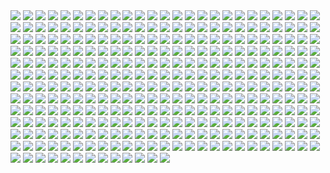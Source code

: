 
<img src='Picture-Directory/01 - M6I1Q95.jpg'>
<img src='Picture-Directory/01 - MmbqRrT.jpg'>
<img src='Picture-Directory/01 - O8876hB.jpg'>
<img src='Picture-Directory/01 - OuSizUw.jpg'>
<img src='Picture-Directory/02 - CQG5FKx.jpg'>
<img src='Picture-Directory/02 - G4xUAWx.jpg'>
<img src='Picture-Directory/02 - dqfOSJD.jpg'>
<img src='Picture-Directory/02 - rHm6wWD.jpg'>
<img src='Picture-Directory/03 - JTjy2Of.jpg'>
<img src='Picture-Directory/03 - cWinFdO.jpg'>
<img src='Picture-Directory/03 - glS1UUq.jpg'>
<img src='Picture-Directory/03 - sFnCpS1.jpg'>
<img src='Picture-Directory/04 - DEPvTPZ.jpg'>
<img src='Picture-Directory/04 - gNLvKfg.jpg'>
<img src='Picture-Directory/04 - m2syxyy.jpg'>
<img src='Picture-Directory/04 - vKIn6Y3.jpg'>
<img src='Picture-Directory/05 - 4uqCBu9.jpg'>
<img src='Picture-Directory/05 - dbQGQ0L.jpg'>
<img src='Picture-Directory/05 - n0Xm4lg.jpg'>
<img src='Picture-Directory/06 - PEwsHFr.jpg'>
<img src='Picture-Directory/06 - WfZV0QW.jpg'>
<img src='Picture-Directory/07 - FYvOt6J.jpg'>
<img src='Picture-Directory/07 - NRJgAIo.jpg'>
<img src='Picture-Directory/07 - UtEQQdy.jpg'>
<img src='Picture-Directory/07 - wdIlgiT.jpg'>
<img src='Picture-Directory/08 - C0EVsYp.jpg'>
<img src='Picture-Directory/08 - FmlM7Fj.jpg'>
<img src='Picture-Directory/08 - MRSwNfi.jpg'>
<img src='Picture-Directory/08 - YR1TeT4.jpg'>
<img src='Picture-Directory/09 - 0qLxdbp.jpg'>
<img src='Picture-Directory/09 - P31lorx.jpg'>
<img src='Picture-Directory/09 - QyH8PDy.jpg'>
<img src='Picture-Directory/09 - ncXoqup.jpg'>
<img src='Picture-Directory/1 - The Phantom Menace.jpg'>
<img src='Picture-Directory/10 - 6fKpkXB.jpg'>
<img src='Picture-Directory/10 - 6nOEYTR.jpg'>
<img src='Picture-Directory/10 - rN3KVr7.jpg'>
<img src='Picture-Directory/11 - ACCMVG6.jpg'>
<img src='Picture-Directory/11 - IPvlegE.jpg'>
<img src='Picture-Directory/11 - LkLgpha.jpg'>
<img src='Picture-Directory/11 - pXSe9Xa.jpg'>
<img src='Picture-Directory/12 - K7XIsri.jpg'>
<img src='Picture-Directory/12 - dyFjAeV.jpg'>
<img src='Picture-Directory/12 - iUGFHJr.jpg'>
<img src='Picture-Directory/13 - 00ETUwD.jpg'>
<img src='Picture-Directory/13 - GdwwIo2.jpg'>
<img src='Picture-Directory/13 - NuM1CVA.jpg'>
<img src='Picture-Directory/13 - XqmV1MJ.jpg'>
<img src='Picture-Directory/14 - MqGwl19.jpg'>
<img src='Picture-Directory/14 - VyZJPE8.jpg'>
<img src='Picture-Directory/14 - fbXU43D.jpg'>
<img src='Picture-Directory/14 - k8kRTdE.jpg'>
<img src='Picture-Directory/15 - GmN0Cq4.jpg'>
<img src='Picture-Directory/15 - M9BmBeh.jpg'>
<img src='Picture-Directory/15 - UTcsNQO.jpg'>
<img src='Picture-Directory/15 - qeOec8I.jpg'>
<img src='Picture-Directory/16 - OoTEqcB.jpg'>
<img src='Picture-Directory/16 - e8I351w.jpg'>
<img src='Picture-Directory/16 - wx6hNBR.jpg'>
<img src='Picture-Directory/17 - 1iTMzyJ.jpg'>
<img src='Picture-Directory/17 - VEbsVce.jpg'>
<img src='Picture-Directory/18 - 1PbaG5n.jpg'>
<img src='Picture-Directory/18 - 7HVSQuN.jpg'>
<img src='Picture-Directory/18 - P7ULTkU.jpg'>
<img src='Picture-Directory/18 - UvGUfOr.jpg'>
<img src='Picture-Directory/19 - FdBvduy.jpg'>
<img src='Picture-Directory/19 - OIftxOQ.jpg'>
<img src='Picture-Directory/19 - UhlFYSE.jpg'>
<img src='Picture-Directory/19 - mQyOhp5.jpg'>
<img src='Picture-Directory/1seHTdr.jpg'>
<img src='Picture-Directory/2 - Attack of the Clones.jpg'>
<img src='Picture-Directory/20 - SQ60M8u.jpg'>
<img src='Picture-Directory/20 - YcfwNBV.jpg'>
<img src='Picture-Directory/20 - pRESzRv.jpg'>
<img src='Picture-Directory/20 - v4n7jeB.jpg'>
<img src='Picture-Directory/21 - iMxtvf3.jpg'>
<img src='Picture-Directory/21 - u2rSYo2.jpg'>
<img src='Picture-Directory/21 - vqpeClQ.jpg'>
<img src='Picture-Directory/22 - LGIdNZq.jpg'>
<img src='Picture-Directory/22 - lzDIgxy.jpg'>
<img src='Picture-Directory/22 - tCj8uhf.jpg'>
<img src='Picture-Directory/22 - uv2TuK0.jpg'>
<img src='Picture-Directory/23 - FDuhex0.jpg'>
<img src='Picture-Directory/23 - U4U1AbT.jpg'>
<img src='Picture-Directory/23 - ckcK4Tj.jpg'>
<img src='Picture-Directory/24 - tcD9kwI.jpg'>
<img src='Picture-Directory/24 - ut90LX5.jpg'>
<img src='Picture-Directory/25 - pH9Q41q.jpg'>
<img src='Picture-Directory/25 - tUQ4xPX.jpg'>
<img src='Picture-Directory/26 - rtQB4zT.jpg'>
<img src='Picture-Directory/26 - v3cZNQf.jpg'>
<img src='Picture-Directory/27 - IOUqD50.jpg'>
<img src='Picture-Directory/27 - V9frQxh.jpg'>
<img src='Picture-Directory/27 - p2oiSom.jpg'>
<img src='Picture-Directory/28 - 9i2xpUo.jpg'>
<img src='Picture-Directory/28 - EzmJdkK.jpg'>
<img src='Picture-Directory/29 - UVdF8nt.jpg'>
<img src='Picture-Directory/29 - cArPB8X.jpg'>
<img src='Picture-Directory/29 - fmq9bBJ.jpg'>
<img src='Picture-Directory/29 - qPvfQ3a.jpg'>
<img src='Picture-Directory/2McHDAo.jpg'>
<img src='Picture-Directory/3 - Revenge of the Sith.jpg'>
<img src='Picture-Directory/30 - 2R9xUd0.jpg'>
<img src='Picture-Directory/30 - HmpoIgw.jpg'>
<img src='Picture-Directory/30 - TTGIcoM.jpg'>
<img src='Picture-Directory/30 - Xui6IK9.jpg'>
<img src='Picture-Directory/31 - F7LzS1K.jpg'>
<img src='Picture-Directory/31 - wuasgk5.jpg'>
<img src='Picture-Directory/31 - yOXR9Sc.jpg'>
<img src='Picture-Directory/32 - 3rEyp81.jpg'>
<img src='Picture-Directory/32 - 84y8hda.jpg'>
<img src='Picture-Directory/32 - RsoqZar.jpg'>
<img src='Picture-Directory/32 - XUTBivf.jpg'>
<img src='Picture-Directory/33 - kzqyxJK.jpg'>
<img src='Picture-Directory/33 - mikNH5d.jpg'>
<img src='Picture-Directory/33 - ukIboMx.jpg'>
<img src='Picture-Directory/33 - yiYtEm3.jpg'>
<img src='Picture-Directory/34 - 1xe1da8.jpg'>
<img src='Picture-Directory/34 - hMNFdik.jpg'>
<img src='Picture-Directory/34 - t7kv6rH.jpg'>
<img src='Picture-Directory/34 - uzQaKy4.jpg'>
<img src='Picture-Directory/35 - Gb5ZYA2.jpg'>
<img src='Picture-Directory/35 - jrLalQL.jpg'>
<img src='Picture-Directory/35 - qb6jXXm.jpg'>
<img src='Picture-Directory/36 - 82HbYlp.jpg'>
<img src='Picture-Directory/36 - JoDQ1Nb.jpg'>
<img src='Picture-Directory/36 - M4exYUR.jpg'>
<img src='Picture-Directory/36 - wIoxxL7.jpg'>
<img src='Picture-Directory/37 - GYiiofB.jpg'>
<img src='Picture-Directory/37 - hvHtMdL.jpg'>
<img src='Picture-Directory/37 - ptszR3D.jpg'>
<img src='Picture-Directory/37 - sx2602i.jpg'>
<img src='Picture-Directory/38 - KeT5KrI.jpg'>
<img src='Picture-Directory/38 - n0t9NJ5.jpg'>
<img src='Picture-Directory/38 - oy3akqm.jpg'>
<img src='Picture-Directory/39 - EeSHQTE.jpg'>
<img src='Picture-Directory/39 - JDJMMM2.jpg'>
<img src='Picture-Directory/39 - Wy8sX8L.jpg'>
<img src='Picture-Directory/39 - ile8r3h.jpg'>
<img src='Picture-Directory/4 - A New Hope.jpg'>
<img src='Picture-Directory/40 - 1jiayvm.jpg'>
<img src='Picture-Directory/40 - 3SqwU9H.jpg'>
<img src='Picture-Directory/40 - WCSxRjx.jpg'>
<img src='Picture-Directory/40 - oPEgWCc.jpg'>
<img src='Picture-Directory/41 - DvUSbYd.jpg'>
<img src='Picture-Directory/41 - MpGk6wz.jpg'>
<img src='Picture-Directory/41 - h6CUpb6.jpg'>
<img src='Picture-Directory/42 - IdQJQlV.jpg'>
<img src='Picture-Directory/42 - QrkEA6b.jpg'>
<img src='Picture-Directory/42 - iKOwzFi.jpg'>
<img src='Picture-Directory/42 - s7VVQdI.jpg'>
<img src='Picture-Directory/43 - 5PuwFuy.jpg'>
<img src='Picture-Directory/43 - 7QSAagN.jpg'>
<img src='Picture-Directory/43 - EXqhKGT.jpg'>
<img src='Picture-Directory/43 - hQpcaFU.jpg'>
<img src='Picture-Directory/44 - fhzHbf0.jpg'>
<img src='Picture-Directory/44 - mIXRwa8.jpg'>
<img src='Picture-Directory/45 - 1oVCMSB.jpg'>
<img src='Picture-Directory/45 - 89q0xBW.jpg'>
<img src='Picture-Directory/46 - 0yZzPsB.jpg'>
<img src='Picture-Directory/46 - GAhrYBi.jpg'>
<img src='Picture-Directory/46 - Zimt2pf.jpg'>
<img src='Picture-Directory/46 - vO9mF5S.jpg'>
<img src='Picture-Directory/47 - 52qxIne.jpg'>
<img src='Picture-Directory/47 - 6HNlRpV.jpg'>
<img src='Picture-Directory/47 - gv8Rahg.jpg'>
<img src='Picture-Directory/48 - 2L9Klwe.jpg'>
<img src='Picture-Directory/48 - LApxo7k.jpg'>
<img src='Picture-Directory/48 - eOVQrAn.jpg'>
<img src='Picture-Directory/48 - iO5U6gm.jpg'>
<img src='Picture-Directory/49 - 4XhD2kv.jpg'>
<img src='Picture-Directory/49 - R6O6LNV.jpg'>
<img src='Picture-Directory/49 - XjLs9Ec.jpg'>
<img src='Picture-Directory/49 - h4kJlT2.jpg'>
<img src='Picture-Directory/5 - The Empire Strikes Back.jpg'>
<img src='Picture-Directory/50 - Ve3WYUj.jpg'>
<img src='Picture-Directory/50 - fq1Data.jpg'>
<img src='Picture-Directory/51 - 1Jv8JNV.jpg'>
<img src='Picture-Directory/51 - LZI0bUC.jpg'>
<img src='Picture-Directory/51 - RzUPrzg.jpg'>
<img src='Picture-Directory/51 - jZyHKRg.jpg'>
<img src='Picture-Directory/52 - 4P53bug.jpg'>
<img src='Picture-Directory/52 - 7baA4eW.jpg'>
<img src='Picture-Directory/52 - 8smPbXw.jpg'>
<img src='Picture-Directory/52 - KKO9v6Z.jpg'>
<img src='Picture-Directory/53 - MOwYpDe.jpg'>
<img src='Picture-Directory/53 - uk4GMmi.jpg'>
<img src='Picture-Directory/53 - vlozy0c.jpg'>
<img src='Picture-Directory/54 - pcMYz0L.jpg'>
<img src='Picture-Directory/54 - q2DHA4W.jpg'>
<img src='Picture-Directory/54 - tAexzUd.jpg'>
<img src='Picture-Directory/55 - bWozweg.jpg'>
<img src='Picture-Directory/55 - duBEalK.jpg'>
<img src='Picture-Directory/56 - 1WjgBCo.jpg'>
<img src='Picture-Directory/56 - JLBsdbi.jpg'>
<img src='Picture-Directory/56 - XGDPZCa.jpg'>
<img src='Picture-Directory/57 - 86LzSgt.jpg'>
<img src='Picture-Directory/57 - i7ij3KF.jpg'>
<img src='Picture-Directory/57 - t7gC1bh.jpg'>
<img src='Picture-Directory/58 - ICVMVrl.jpg'>
<img src='Picture-Directory/58 - IOLrVob.jpg'>
<img src='Picture-Directory/59 - 4ESbWh4.jpg'>
<img src='Picture-Directory/59 - idPWYku.jpg'>
<img src='Picture-Directory/59 - k0nNLPJ.jpg'>
<img src='Picture-Directory/5Z84DKN.jpg'>
<img src='Picture-Directory/5ZwPh1g.jpg'>
<img src='Picture-Directory/6 - Return of the Jedi.jpg'>
<img src='Picture-Directory/60 - 7BHZhlA.jpg'>
<img src='Picture-Directory/60 - fg6gTbM.jpg'>
<img src='Picture-Directory/60 - zMNNDV3.jpg'>
<img src='Picture-Directory/61 - mddYFHW.jpg'>
<img src='Picture-Directory/61 - xcXQuB0.jpg'>
<img src='Picture-Directory/62 - UEtTF31.jpg'>
<img src='Picture-Directory/62 - XZh3SUC.jpg'>
<img src='Picture-Directory/62 - p2p8vkW.jpg'>
<img src='Picture-Directory/63 - EVm47Hz.jpg'>
<img src='Picture-Directory/63 - sg09hzg.jpg'>
<img src='Picture-Directory/64 - 8qSqbWJ.jpg'>
<img src='Picture-Directory/64 - g0fiWNK.jpg'>
<img src='Picture-Directory/65 - QDhAsQq.jpg'>
<img src='Picture-Directory/65 - S2s3FaV.jpg'>
<img src='Picture-Directory/65 - xwing.jpg'>
<img src='Picture-Directory/66 - 1HknqmB.jpg'>
<img src='Picture-Directory/66 - TIE Fighter.jpg'>
<img src='Picture-Directory/66 - ys8WAjI.jpg'>
<img src='Picture-Directory/67 - fatjdtc.jpg'>
<img src='Picture-Directory/67 - fcR9rxY.jpg'>
<img src='Picture-Directory/68 - k70Dlp4.jpg'>
<img src='Picture-Directory/69 - TScStjh.jpg'>
<img src='Picture-Directory/70 - MfaHUiO.jpg'>
<img src='Picture-Directory/70e43775e50767efe220b50bbe5de195-d3jmfsu.jpg'>
<img src='Picture-Directory/71 - YSEi38m.jpg'>
<img src='Picture-Directory/71 - kSwUqMu.jpg'>
<img src='Picture-Directory/72 - 6ueeHFC.jpg'>
<img src='Picture-Directory/72 - XgLHPfg.jpg'>
<img src='Picture-Directory/73 - 8QeKdsq.jpg'>
<img src='Picture-Directory/73 - I36rrfr.jpg'>
<img src='Picture-Directory/74 - Y669oN0.jpg'>
<img src='Picture-Directory/74 - pfNBa6m.jpg'>
<img src='Picture-Directory/75 - Sn0hJWR.jpg'>
<img src='Picture-Directory/76 - 1qBIY0F.jpg'>
<img src='Picture-Directory/99_by_dzikawa-d9ko812.jpg'>
<img src='Picture-Directory/Ch8qdxRW0AA0K4v.jpg'>
<img src='Picture-Directory/JuOpsei.jpg'>
<img src='Picture-Directory/LeIdVyp.jpg'>
<img src='Picture-Directory/LjJeHqE.jpg'>
<img src='Picture-Directory/PTZHdoq.jpg'>
<img src='Picture-Directory/RzSQPS6.jpg'>
<img src='Picture-Directory/T0Jl1dN.jpg'>
<img src='Picture-Directory/W3UUxvY.jpg'>
<img src='Picture-Directory/__yoda_my_name_is___by_lehuss-da2ednq.jpg'>
<img src='Picture-Directory/aaron-mcbride-20822-10206281666186722-6443139003106845627-n.jpg'>
<img src='Picture-Directory/adam-roush-sw-snips-4-w.jpg'>
<img src='Picture-Directory/afGiCjX.jpg'>
<img src='Picture-Directory/alfonso-pardo-martinez-sw-portrait01-low.jpg'>
<img src='Picture-Directory/ancient_order_by_adamburn-d9ku80b.jpg'>
<img src='Picture-Directory/captain_rex_by_robert_shane-d879q6l (1).jpg'>
<img src='Picture-Directory/carmen-cornet-gri.jpg'>
<img src='Picture-Directory/cda20e449b0f3fd63035d1ee35a2b4cb-d9tff62.jpg'>
<img src='Picture-Directory/ce29c37a2cf8f54c483e352c5996014f.jpg'>
<img src='Picture-Directory/cecilia-g-f-darthrevan.jpg'>
<img src='Picture-Directory/christian-piccolo-solo-final-post-notext.jpg'>
<img src='Picture-Directory/christian-waggoner-2016-05-14-20-27-52.jpg'>
<img src='Picture-Directory/clone_wars_by_papayoufr-d49mq85.jpg'>
<img src='Picture-Directory/cristi-balanescu-cristib-nexusofpower.jpg'>
<img src='Picture-Directory/crystal-sully-revengebycrystalsully.jpg'>
<img src='Picture-Directory/dan-luvisi-restorationluvisifett.jpg'>
<img src='Picture-Directory/darth_maul__ravager__by_soulstryder210-d9tgsk5.jpg'>
<img src='Picture-Directory/darthmaul_web_by_qissus-da27ds6.jpg'>
<img src='Picture-Directory/eBrkcX5.jpg'>
<img src='Picture-Directory/episode_viii_luke_by_800poundproductions-da1gt94.jpg'>
<img src='Picture-Directory/esteban-barrientos-ahsoka.jpg'>
<img src='Picture-Directory/fPB5lkc.jpg'>
<img src='Picture-Directory/gvqjtcV.jpg'>
<img src='Picture-Directory/jedi_and_jedi_lite_by_hollyoakhill-d9qpafb.jpg'>
<img src='Picture-Directory/josh-robinson-maythe4thbwithyou.jpg'>
<img src='Picture-Directory/juan-martin-wallpaper.jpg'>
<img src='Picture-Directory/kevin-mckenna-shadow-of-the-master.jpg'>
<img src='Picture-Directory/kylo_ren_by_torynji-da1qg19.jpg'>
<img src='Picture-Directory/luca-merli-sands-of-jakku.jpg'>
<img src='Picture-Directory/maul_wip_by_uncannyknack-d9xrjkz.jpg'>
<img src='Picture-Directory/mjhbrXu.jpg'>
<img src='Picture-Directory/mz1HITu.jpg'>
<img src='Picture-Directory/pCrsRmm.jpg'>
<img src='Picture-Directory/pm2Lozd.jpg'>
<img src='Picture-Directory/r6vJKzI.jpg'>
<img src='Picture-Directory/renato-scicchitano-screen-final.jpg'>
<img src='Picture-Directory/rey__lady_of_the_sith_by_cobaltplasma-da1hf7n.jpg'>
<img src='Picture-Directory/rodrigo-galdino-1.jpg'>
<img src='Picture-Directory/simon-liechti-boba-fett-01-small.jpg'>
<img src='Picture-Directory/sq8m6GH.jpg'>
<img src='Picture-Directory/star+wars+through+the+wreckage.jpg'>
<img src='Picture-Directory/star_wars__generations_by_daekazu-d9pke9v.jpg'>
<img src='Picture-Directory/sw_fan_art_by_danai_k-d66g7p4.jpg'>
<img src='Picture-Directory/the_force_awakens_by_cylonka-d9lfomf.jpg'>
<img src='Picture-Directory/the_inquisitor_by_darthtemoc-d81hefq.jpg'>
<img src='Picture-Directory/timur-dairbayev-starwars.jpg'>
<img src='Picture-Directory/tumblr_o5y55eoU1j1sk51m7o1_1280.jpg'>
<img src='Picture-Directory/vadersplat_by_deviantapplestudios-d9550f8.jpg'>
<img src='Picture-Directory/vincent-tanguay-saintgenesis-darth-rey.jpg'>
<img src='Picture-Directory/06 - MmGBqVM.png'>
<img src='Picture-Directory/06 - y3x5ATp.png'>
<img src='Picture-Directory/28 - 2IGKEnH.png'>
<img src='Picture-Directory/41 - mFvGh0O.png'>
<img src='Picture-Directory/63 - QY0KqS6.png'>
<img src='Picture-Directory/APACpr7.png'>
<img src='Picture-Directory/NSaXUS6.png'>
<img src='Picture-Directory/WQixz51.png'>
<img src='Picture-Directory/Wpi1OfW.png'>
<img src='Picture-Directory/e8568033427317.56aa8c6585175.png'>
<img src='Picture-Directory/hakuna001_by_pixelkitties-d9z01iz.png'>
<img src='Picture-Directory/lady_jedi__rey_by_fouetfou-d9v8qsy.png'>
<img src='Picture-Directory/star_wars___the_pursuit_by_graphix17-d9w1jqm.png'>
